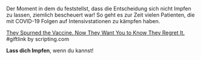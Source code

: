 Der Moment in dem du feststellst, dass die Entscheidung sich nicht Impfen zu lassen, ziemlich bescheuert war! So geht es zur Zeit vielen Patienten, die mit COVID-19 Folgen auf Intensivstationen zu kämpfen haben.

[They Spurned the Vaccine. Now They Want You to Know They Regret It.](https://www.nytimes.com/2021/07/30/us/covid-vaccine-hesitancy-regret.html?unlocked_article_code=AAAAAAAAAAAAAAAACEIPuonUktbfqohkT1UYAybIRp8sqQOHib3Rybc3h3nzaSiYUjdexuIeEs2a9kjXaLYlZ8c2237TYu59B4IVZa44yP5DbQsqQhO0o5CAldMPKS4_-YnqBCY_gZ_GGO0yr2GvZ2XjI6Ihzu3ltkiNazTtCqXPwDZ2clYe1JhkdVyt33cP1_2FRrYzgo8i) #giftlink by scripting.com

**Lass dich Impfen**, wenn du kannst!